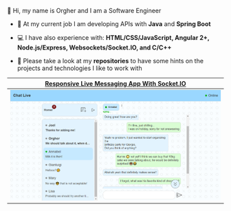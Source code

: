 👋 Hi, my name is Orgher and I am a Software Engineer

- 👷 At my current job I am developing APIs with **Java** and **Spring Boot**

- 💻 I have also experience with: **HTML/CSS/JavaScript, Angular 2+, Node.js/Express, Websockets/Socket.IO, and C/C++**

- 👀 Please take a look at my **repositories** to have some hints on the projects and technologies I like to work with

| **[<ins>Responsive Live Messaging App With Socket.IO</ins>](https://github.com/orDaor/socket.io-live-chat)** |
| ------------- |
| ![Desktop view](https://github.com/orDaor/socket.io-live-chat/blob/main/assets/desktop-view-3.PNG)  | 
  
<!---
orDaor/orDaor is a ✨ special ✨ repository because its `README.md` (this file) appears on your GitHub profile.
You can click the Preview link to take a look at your changes.
--->
